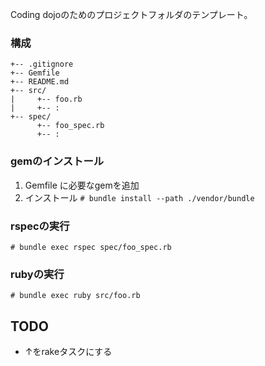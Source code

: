 
Coding dojoのためのプロジェクトフォルダのテンプレート。

### 構成 ###

    +-- .gitignore
    +-- Gemfile
    +-- README.md
    +-- src/
    |     +-- foo.rb
    |     +-- :
    +-- spec/
          +-- foo_spec.rb
          +-- :

### gemのインストール ###

1. Gemfile に必要なgemを追加
2. インストール `# bundle install --path ./vendor/bundle`

### rspecの実行 ###

`# bundle exec rspec spec/foo_spec.rb`

### rubyの実行 ###

`# bundle exec ruby src/foo.rb`


## TODO

- ↑をrakeタスクにする

